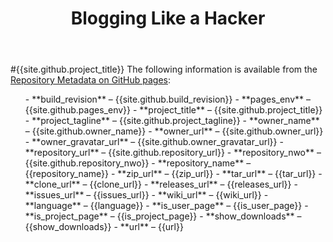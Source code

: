 ﻿---
title: Blogging Like a Hacker
---
#{{site.github.project_title}}
The following information is available from the [Repository Metadata on GitHub pages](https://help.github.com/articles/repository-metadata-on-github-pages):
<ul>
- **build_revision** &ndash; {{site.github.build_revision}}
- **pages_env** &ndash; {{site.github.pages_env}}
- **project_title** &ndash; {{site.github.project_title}}
- **project_tagline** &ndash; {{site.github.project_tagline}}
- **owner_name** &ndash; {{site.github.owner_name}}
- **owner_url** &ndash; {{site.github.owner_url}}
- **owner_gravatar_url** &ndash; {{site.github.owner_gravatar_url}}
- **repository_url** &ndash; {{site.github.repository_url}}
- **repository_nwo** &ndash; {{site.github.repository_nwo}}
- **repository_name** &ndash; {{repository_name}}
- **zip_url** &ndash; {{zip_url}}
- **tar_url** &ndash; {{tar_url}}
- **clone_url** &ndash; {{clone_url}}
- **releases_url** &ndash; {{releases_url}}
- **issues_url** &ndash; {{issues_url}}
- **wiki_url** &ndash; {{wiki_url}}
- **language** &ndash; {{language}}
- **is_user_page** &ndash; {{is_user_page}}
- **is_project_page** &ndash; {{is_project_page}}
- **show_downloads** &ndash; {{show_downloads}}
- **url** &ndash; {{url}}
